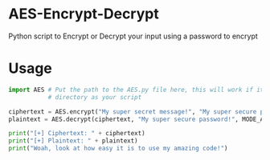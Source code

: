# AES-Encrypt-Decrypt
Python script to Encrypt or Decrypt your input using a password to encrypt

# Usage

```python
import AES # Put the path to the AES.py file here, this will work if it is in the same
           # directory as your script

ciphertext = AES.encrypt("My super secret message!", "My super secure password!", MODE_AES_256)
plaintext = AES.decrypt(ciphertext, "My super secure password!", MODE_AES_256)

print("[+] Ciphertext: " + ciphertext)
print("[+] Plaintext: " + plaintext)
print("Woah, look at how easy it is to use my amazing code!")
```
